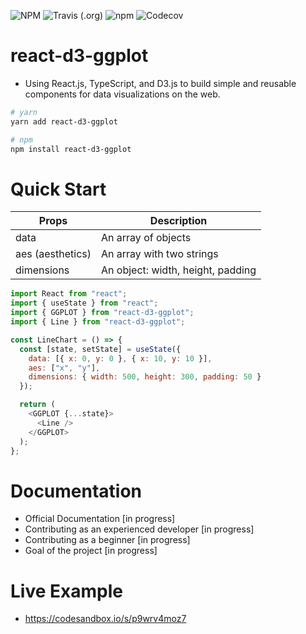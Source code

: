 ![NPM](https://img.shields.io/npm/l/react-d3-ggplot.svg?color=%230f82bc&style=popout-square)
![Travis (.org)](https://img.shields.io/travis/ll2nz/react-d3-ggplot.svg?style=popout-square)
![npm](https://img.shields.io/npm/v/react-d3-ggplot.svg?style=popout-square)
![Codecov](https://img.shields.io/codecov/c/github/ll2nz/react-d3-ggplot.svg?style=popout-square)

# react-d3-ggplot

- Using React.js, TypeScript, and D3.js to build simple and reusable components for data visualizations on the web.

```zsh
# yarn
yarn add react-d3-ggplot

# npm
npm install react-d3-ggplot
```

# Quick Start

| Props            | Description                       |
| ---------------- | --------------------------------- |
| data             | An array of objects               |
| aes (aesthetics) | An array with two strings         |
| dimensions       | An object: width, height, padding |

```js
import React from "react";
import { useState } from "react";
import { GGPLOT } from "react-d3-ggplot";
import { Line } from "react-d3-ggplot";

const LineChart = () => {
  const [state, setState] = useState({
    data: [{ x: 0, y: 0 }, { x: 10, y: 10 }],
    aes: ["x", "y"],
    dimensions: { width: 500, height: 300, padding: 50 }
  });

  return (
    <GGPLOT {...state}>
      <Line />
    </GGPLOT>
  );
};
```

# Documentation

- Official Documentation [in progress]
- Contributing as an experienced developer [in progress]
- Contributing as a beginner [in progress]
- Goal of the project [in progress]

# Live Example

- https://codesandbox.io/s/p9wrv4moz7
